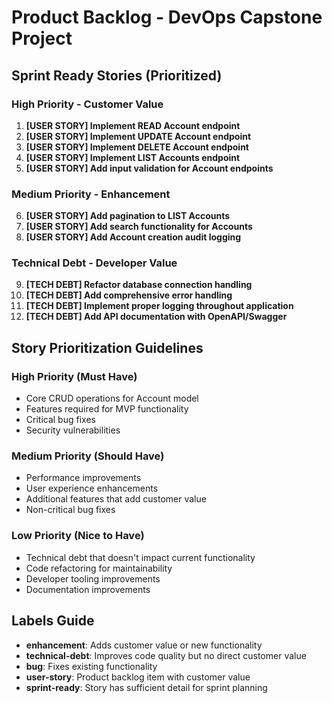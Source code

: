 # Product Backlog - DevOps Capstone Project

## Sprint Ready Stories (Prioritized)

### High Priority - Customer Value
1. **[USER STORY] Implement READ Account endpoint**
2. **[USER STORY] Implement UPDATE Account endpoint** 
3. **[USER STORY] Implement DELETE Account endpoint**
4. **[USER STORY] Implement LIST Accounts endpoint**
5. **[USER STORY] Add input validation for Account endpoints**

### Medium Priority - Enhancement
6. **[USER STORY] Add pagination to LIST Accounts**
7. **[USER STORY] Add search functionality for Accounts**
8. **[USER STORY] Add Account creation audit logging**

### Technical Debt - Developer Value
9. **[TECH DEBT] Refactor database connection handling**
10. **[TECH DEBT] Add comprehensive error handling**
11. **[TECH DEBT] Implement proper logging throughout application**
12. **[TECH DEBT] Add API documentation with OpenAPI/Swagger**

## Story Prioritization Guidelines

### High Priority (Must Have)
- Core CRUD operations for Account model
- Features required for MVP functionality
- Critical bug fixes
- Security vulnerabilities

### Medium Priority (Should Have) 
- Performance improvements
- User experience enhancements
- Additional features that add customer value
- Non-critical bug fixes

### Low Priority (Nice to Have)
- Technical debt that doesn't impact current functionality
- Code refactoring for maintainability
- Developer tooling improvements
- Documentation improvements

## Labels Guide

- **enhancement**: Adds customer value or new functionality
- **technical-debt**: Improves code quality but no direct customer value
- **bug**: Fixes existing functionality 
- **user-story**: Product backlog item with customer value
- **sprint-ready**: Story has sufficient detail for sprint planning
